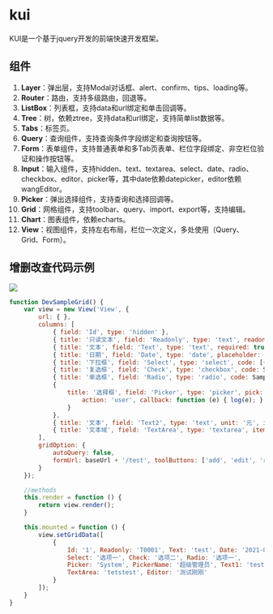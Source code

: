 # kui
KUI是一个基于jquery开发的前端快速开发框架。

## 组件
01. **Layer**：弹出层，支持Modal对话框、alert、confirm、tips、loading等。
02. **Router**：路由，支持多级路由，回退等。
03. **ListBox**：列表框，支持data和url绑定和单击回调等。
04. **Tree**：树，依赖ztree，支持data和url绑定，支持简单list数据等。
05. **Tabs**：标签页。
06. **Query**：查询组件，支持查询条件字段绑定和查询按钮等。
07. **Form**：表单组件，支持普通表单和多Tab页表单、栏位字段绑定、非空栏位验证和操作按钮等。
08. **Input**：输入组件，支持hidden、text、textarea、select、date、radio、checkbox、editor、picker等，其中date依赖datepicker，editor依赖wangEditor。
09. **Picker**：弹出选择组件，支持查询和选择回调等。
10. **Grid**：网格组件，支持toolbar、query、import、export等，支持编辑。
11. **Chart**：图表组件，依赖echarts。
12. **View**：视图组件，支持左右布局，栏位一次定义，多处使用（Query、Grid、Form）。
## 增删改查代码示例
![](https://img2020.cnblogs.com/blog/21278/202111/21278-20211103144128125-825084795.png)
``` javascript
function DevSampleGrid() {
    var view = new View('View', {
        url: { },
        columns: [
            { field: 'Id', type: 'hidden' },
            { title: '只读文本', field: 'Readonly', type: 'text', readonly: true, export: true },
            { title: '文本', field: 'Text', type: 'text', required: true, format: 'detail', query: true, import: true, export: true },
            { title: '日期', field: 'Date', type: 'date', placeholder: DateFormat, import: true, export: true },
            { title: '下拉框', field: 'Select', type: 'select', code: [{ Code: '1', Name:'选项一'}, '选项二'], query: true, import: true, export: true },
            { title: '复选框', field: 'Check', type: 'checkbox', code: SampleCodes, import: true, export: true },
            { title: '单选框', field: 'Radio', type: 'radio', code: SampleCodes, import: true, export: true },
            {
                title: '选择框', field: 'Picker', type: 'picker', pick: {
                    action: 'user', callback: function (e) { log(e); }
                }
            },
            { title: '文本', field: 'Text2', type: 'text', unit: '元', import: true },
            { title: '文本域', field: 'TextArea', type: 'textarea', itemStyle: 'block' }
        ],
        gridOption: {
            autoQuery: false,
            formUrl: baseUrl + '/test', toolButtons: ['add', 'edit', 'remove', 'import']
        }
    });

    //methods
    this.render = function () {
        return view.render();
    }

    this.mounted = function () {
        view.setGridData([
            {
                Id: '1', Readonly: 'T0001', Text: 'test', Date: '2021-01-01',
                Select: '选项一', Check: '选项二', Radio: '选项一',
                Picker: 'System', PickerName: '超级管理员', Text1: 'testtt', Text2: 3000,
                TextArea: 'tetstest', Editor: '测试刚刚'
            }
        ]);
    }
}
```